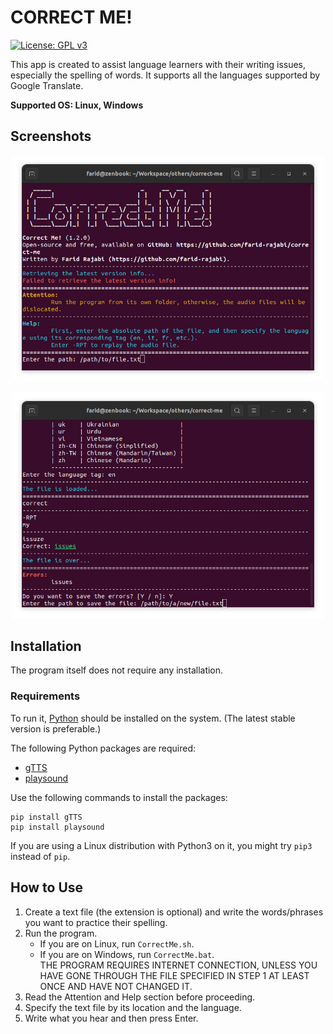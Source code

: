 # CORRECT ME!

[![License: GPL v3](https://img.shields.io/badge/License-GPLv3-blue.svg)](https://www.gnu.org/licenses/gpl-3.0)

This app is created to assist language learners with their writing issues, especially the spelling of words. It supports all the languages supported by Google Translate.

**Supported OS: Linux, Windows**

## Screenshots

<p align="center">
<img src="./screenshots/1.png" alt="Screenshot 1" width="500"/>
</p>

<p align="center">
<img src="./screenshots/2.png" alt="Screenshot 2" width="500"/>
</p>

## Installation

The program itself does not require any installation.

### Requirements

To run it, [Python](https://www.python.org) should be installed on the system. (The latest stable version is preferable.)

The following Python packages are required:

- [gTTS](https://pypi.org/project/gTTS)
- [playsound](https://pypi.org/project/playsound)

Use the following commands to install the packages:

```
pip install gTTS
pip install playsound
```

If you are using a Linux distribution with Python3 on it, you might try `pip3` instead of `pip`.

## How to Use

1. Create a text file (the extension is optional) and write the words/phrases you want to practice their spelling.
2. Run the program.
    - If you are on Linux, run `CorrectMe.sh`.
    - If you are on Windows, run `CorrectMe.bat`. \
    THE PROGRAM REQUIRES INTERNET CONNECTION, UNLESS YOU HAVE GONE THROUGH THE FILE SPECIFIED IN STEP 1 AT LEAST ONCE AND HAVE NOT CHANGED IT.
3. Read the Attention and Help section before proceeding.
4. Specify the text file by its location and the language.
5. Write what you hear and then press Enter.
